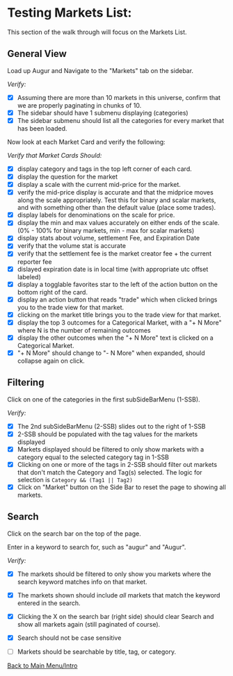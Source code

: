# Testing Markets List:

This section of the walk through will focus on the Markets List.

## General View

Load up Augur and Navigate to the "Markets" tab on the sidebar.

*Verify:*

- [x] Assuming there are more than 10 markets in this universe, confirm that we are properly paginating in chunks of 10.
- [x] The sidebar should have 1 submenu displaying (categories)
- [x] The sidebar submenu should list all the categories for every market that has been loaded.

Now look at each Market Card and verify the following:

*Verify that Market Cards Should:*
- [x] display category and tags in the top left corner of each card.
- [x] display the question for the market
- [x] display a scale with the current mid-price for the market.
- [x] verify the mid-price display is accurate and that the midprice moves along the scale appropriately. Test this for binary and scalar markets, and with something other than the default value (place some trades).
- [x] display labels for denominations on the scale for price.
- [x] display the min and max values accurately on either ends of the scale. (0% - 100% for binary markets, min - max for scalar markets)
- [x] display stats about volume, settlement Fee, and Expiration Date
- [x] verify that the volume stat is accurate
- [x] verify that the settlement fee is the market creator fee + the current reporter fee
- [x] dislayed expiration date is in local time (with appropriate utc offset labeled)
- [x] display a togglable favorites star to the left of the action button on the bottom right of the card.
- [x] display an action button that reads "trade" which when clicked brings you to the trade view for that market.
- [x] clicking on the market title brings you to the trade view for that market.
- [x] display the top 3 outcomes for a Categorical Market, with a "+ N More" where N is the number of remaining outcomes
- [x] display the other outcomes when the "+ N More" text is clicked on a Categorical Market.
- [x] "+ N More" should change to "- N More" when expanded, should collapse again on click.

## Filtering

Click on one of the categories in the first subSideBarMenu (1-SSB).

*Verify:*
- [x] The 2nd subSideBarMenu (2-SSB) slides out to the right of 1-SSB
- [x] 2-SSB should be populated with the tag values for the markets displayed
- [x] Markets displayed should be filtered to only show markets with a category equal to the selected category tag in 1-SSB
- [x] Clicking on one or more of the tags in 2-SSB should filter out markets that don't match the Category and Tag(s) selected. The logic for selection is `Category && (Tag1 || Tag2)`
- [x] Click on "Market" button on the Side Bar to reset the page to showing all markets.

## Search

Click on the search bar on the top of the page.

Enter in a keyword to search for, such as "augur" and "Augur". 

*Verify:*
- [x] The markets should be filtered to only show you markets where the search keyword matches info on that market.
- [x] The markets shown should include _all_ markets that match the keyword entered in the search.
- [x] Clicking the X on the search bar (right side) should clear Search and show all markets again (still paginated of course).
- [x] Search should not be case sensitive
- [ ] Markets should be searchable by title, tag, or category.


[Back to Main Menu/Intro](https://github.com/AugurProject/augur-walkthrough/)
